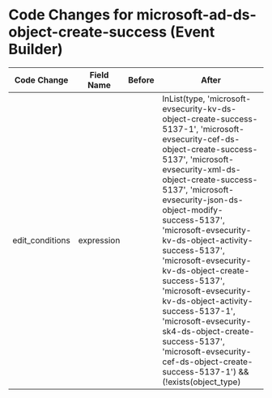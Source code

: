 # Code Changes for microsoft-ad-ds-object-create-success (Event Builder)

| Code Change | Field Name | Before | After |
|-------------|------------|--------|-------|
| edit_conditions | expression |  | InList(type, 'microsoft-evsecurity-kv-ds-object-create-success-5137-1', 'microsoft-evsecurity-cef-ds-object-create-success-5137', 'microsoft-evsecurity-xml-ds-object-create-success-5137', 'microsoft-evsecurity-json-ds-object-modify-success-5137', 'microsoft-evsecurity-kv-ds-object-activity-success-5137', 'microsoft-evsecurity-kv-ds-object-create-success-5137', 'microsoft-evsecurity-kv-ds-object-activity-success-5137-1', 'microsoft-evsecurity-sk4-ds-object-create-success-5137', 'microsoft-evsecurity-cef-ds-object-create-success-5137-1') && (!exists(object_type) || !containsAny(toLower(object_type), 'user', 'computer', 'server', 'group')) |